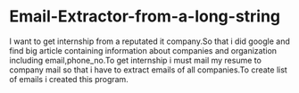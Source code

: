 # Email-Extractor-from-a-long-string
I want to get internship from a reputated it company.So that i did google and find big article containing information about companies and organization including email,phone_no.To get internship i must mail my resume to company mail so that i have to extract emails of all companies.To create list of emails i created this program.
